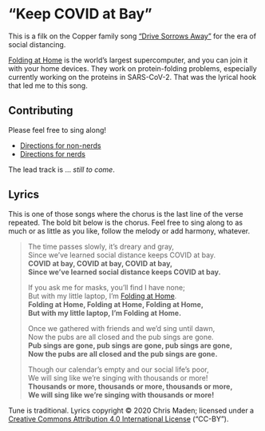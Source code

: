 # “Keep COVID at Bay”
This is a filk on the Copper family song [“Drive Sorrows Away”](https://mudcat.org/@displaysong.cfm?SongID=1724) for the era of social distancing.

[Folding at Home](https://foldingathome.org/) is the world’s largest supercomputer, and you can join it with your home devices. They work on protein-folding problems, especially currently working on the proteins in SARS-CoV-2. That was the lyrical hook that led me to this song.
## Contributing
Please feel free to sing along!
 * [Directions for non-nerds](../HowToShare.md)
 * [Directions for nerds](../CONTRIBUTING.md)

The lead track is … *still to come*.
## Lyrics
This is one of those songs where the chorus is the last line of the verse repeated. The bold bit below is the chorus. Feel free to sing along to as much or as little as you like, follow the melody or add harmony, whatever.

> The time passes slowly, it’s dreary and gray,
> <br />Since we’ve learned social distance keeps COVID at bay.
> <br />**COVID at bay, COVID at bay, COVID at bay,**
> <br />**Since we’ve learned social distance keeps COVID at bay.**
> 
> If you ask me for masks, you’ll find I have none;
> <br />But with my little laptop, I’m [Folding at Home](https://foldingathome.org/).
> <br />**Folding at Home, Folding at Home, Folding at Home,**
> <br />**But with my little laptop, I’m Folding at Home.**
> 
> Once we gathered with friends and we’d sing until dawn,
> <br />Now the pubs are all closed and the pub sings are gone.
> <br />**Pub sings are gone, pub sings are gone, pub sings are gone,**
> <br />**Now the pubs are all closed and the pub sings are gone.**
> 
> Though our calendar’s empty and our social life’s poor,
> <br />We will sing like we’re singing with thousands or more!
> <br />**Thousands or more, thousands or more, thousands or more,**
> <br />**We will sing like we’re singing with thousands or more!**

Tune is traditional. Lyrics copyright © 2020 Chris Maden; licensed under a [Creative Commons Attribution 4.0 International License](https://creativecommons.org/licenses/by/4.0/) (“CC-BY”).